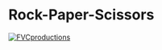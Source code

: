# Rock-Paper-Scissors
<a href="http://fvcproductions.com"><img src="https://images-na.ssl-images-amazon.com/images/I/61CD2t4VmDL.png" title="FVCproductions" alt="FVCproductions"></a>


